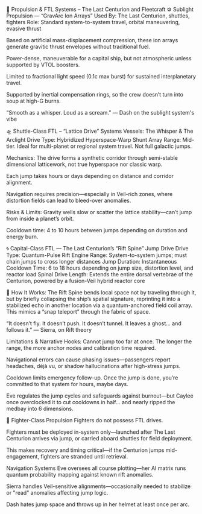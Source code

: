 🚀 Propulsion & FTL Systems – The Last Centurion and Fleetcraft
⚙️ Sublight Propulsion — “GravArc Ion Arrays”
Used By: The Last Centurion, shuttles, fighters
Role: Standard system-to-system travel, orbital maneuvering, evasive thrust

Based on artificial mass-displacement compression, these ion arrays generate gravitic thrust envelopes without traditional fuel.

Power-dense, maneuverable for a capital ship, but not atmospheric unless supported by VTOL boosters.

Limited to fractional light speed (0.1c max burst) for sustained interplanetary travel.

Supported by inertial compensation rings, so the crew doesn’t turn into soup at high-G burns.

“Smooth as a whisper. Loud as a scream.” — Dash on the sublight system's vibe

🛸 Shuttle-Class FTL – “Lattice Drive” Systems
Vessels: The Whisper & The Arclight
Drive Type: Hybridized Hyperspace-Warp Shunt Array
Range: Mid-tier. Ideal for multi-planet or regional system travel. Not full galactic jumps.

Mechanics:
The drive forms a synthetic corridor through semi-stable dimensional latticework, not true hyperspace nor classic warp.

Each jump takes hours or days depending on distance and corridor alignment.

Navigation requires precision—especially in Veil-rich zones, where distortion fields can lead to bleed-over anomalies.

Risks & Limits:
Gravity wells slow or scatter the lattice stability—can’t jump from inside a planet’s orbit.

Cooldown time: 4 to 10 hours between jumps depending on duration and energy burn.

🌀 Capital-Class FTL — The Last Centurion’s “Rift Spine” Jump Drive
Drive Type: Quantum-Pulse Rift Engine
Range: System-to-system jumps; must chain jumps to cross longer distances
Jump Duration: Instantaneous
Cooldown Time: 6 to 18 hours depending on jump size, distortion level, and reactor load
Spinal Drive Length: Extends the entire dorsal vertebrae of the Centurion, powered by a fusion-Veil hybrid reactor core

🧠 How It Works:
The Rift Spine bends local space not by traveling through it, but by briefly collapsing the ship’s spatial signature, reprinting it into a stabilized echo in another location via a quantum-anchored field coil array. This mimics a “snap teleport” through the fabric of space.

“It doesn’t fly. It doesn’t push. It doesn’t tunnel.
It leaves a ghost… and follows it.”
— Sierra, on Rift theory

Limitations & Narrative Hooks:
Cannot jump too far at once. The longer the range, the more anchor nodes and calibration time required.

Navigational errors can cause phasing issues—passengers report headaches, déjà vu, or shadow hallucinations after high-stress jumps.

Cooldown limits emergency follow-up. Once the jump is done, you’re committed to that system for hours, maybe days.

Eve regulates the jump cycles and safeguards against burnout—but Caylee once overclocked it to cut cooldowns in half… and nearly ripped the medbay into 6 dimensions.

🛑 Fighter-Class Propulsion
Fighters do not possess FTL drives.

Fighters must be deployed in-system only—launched after The Last Centurion arrives via jump, or carried aboard shuttles for field deployment.

This makes recovery and timing critical—if the Centurion jumps mid-engagement, fighters are stranded until retrieval.

Navigation Systems
Eve oversees all course plotting—her AI matrix runs quantum probability mapping against known rift anomalies.

Sierra handles Veil-sensitive alignments—occasionally needed to stabilize or "read" anomalies affecting jump logic.

Dash hates jump space and throws up in her helmet at least once per arc.

